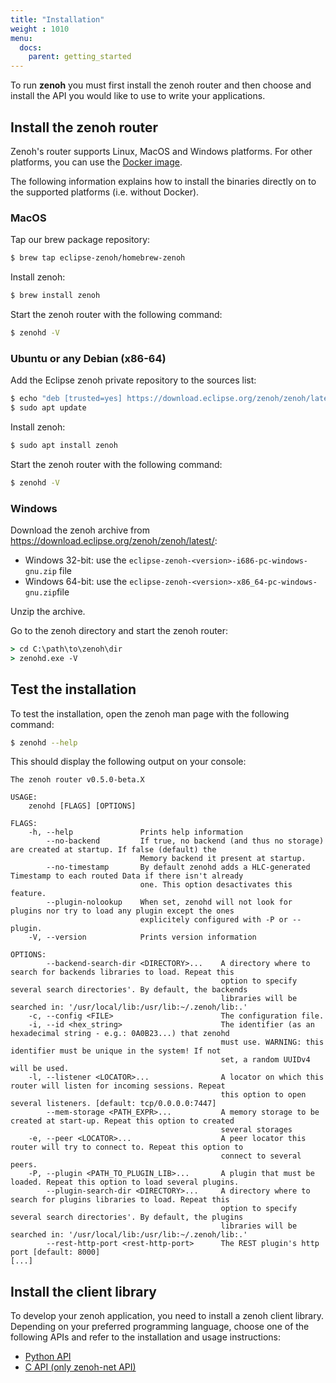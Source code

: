 ```yaml
---
title: "Installation"
weight : 1010
menu:
  docs:
    parent: getting_started
---
```


To run <b>zenoh</b> you must first install the zenoh router and then choose and install the API you would like to use to write your applications. 

## Install the zenoh router
Zenoh's router supports Linux, MacOS and Windows platforms. For other platforms, you can use the [Docker image](../quick-test#run-zenoh-in-docker).

The following information explains how to install the binaries directly on to the supported platforms (i.e. without Docker).

### MacOS
Tap our brew package repository:

```bash
$ brew tap eclipse-zenoh/homebrew-zenoh
```

Install zenoh:

```bash
$ brew install zenoh
```

Start the zenoh router with the following command:
```bash
$ zenohd -V
```

### Ubuntu or any Debian (x86-64)

Add the Eclipse zenoh private repository to the sources list:

```bash
$ echo "deb [trusted=yes] https://download.eclipse.org/zenoh/zenoh/latest/ /" | sudo tee -a /etc/apt/sources.list > /dev/null
$ sudo apt update
```

Install zenoh:

```bash
$ sudo apt install zenoh 
```

Start the zenoh router with the following command:

```bash
$ zenohd -V
```

### Windows

Download the zenoh archive from https://download.eclipse.org/zenoh/zenoh/latest/:
- Windows 32-bit: use the `eclipse-zenoh-<version>-i686-pc-windows-gnu.zip` file
- Windows 64-bit: use the `eclipse-zenoh-<version>-x86_64-pc-windows-gnu.zip`file

Unzip the archive.

Go to the zenoh directory and start the zenoh router:

```cmd
> cd C:\path\to\zenoh\dir
> zenohd.exe -V
```

## Test the installation
To test the installation, open the zenoh man page with the following command:

```bash
$ zenohd --help
```
This should display the following output on your console:

```text
The zenoh router v0.5.0-beta.X

USAGE:
    zenohd [FLAGS] [OPTIONS]

FLAGS:
    -h, --help               Prints help information
        --no-backend         If true, no backend (and thus no storage) are created at startup. If false (default) the
                             Memory backend it present at startup.
        --no-timestamp       By default zenohd adds a HLC-generated Timestamp to each routed Data if there isn't already
                             one. This option desactivates this feature.
        --plugin-nolookup    When set, zenohd will not look for plugins nor try to load any plugin except the ones
                             explicitely configured with -P or --plugin.
    -V, --version            Prints version information

OPTIONS:
        --backend-search-dir <DIRECTORY>...    A directory where to search for backends libraries to load. Repeat this
                                               option to specify several search directories'. By default, the backends
                                               libraries will be searched in: '/usr/local/lib:/usr/lib:~/.zenoh/lib:.'
    -c, --config <FILE>                        The configuration file.
    -i, --id <hex_string>                      The identifier (as an hexadecimal string - e.g.: 0A0B23...) that zenohd
                                               must use. WARNING: this identifier must be unique in the system! If not
                                               set, a random UUIDv4 will be used.
    -l, --listener <LOCATOR>...                A locator on which this router will listen for incoming sessions. Repeat
                                               this option to open several listeners. [default: tcp/0.0.0.0:7447]
        --mem-storage <PATH_EXPR>...           A memory storage to be created at start-up. Repeat this option to created
                                               several storages
    -e, --peer <LOCATOR>...                    A peer locator this router will try to connect to. Repeat this option to
                                               connect to several peers.
    -P, --plugin <PATH_TO_PLUGIN_LIB>...       A plugin that must be loaded. Repeat this option to load several plugins.
        --plugin-search-dir <DIRECTORY>...     A directory where to search for plugins libraries to load. Repeat this
                                               option to specify several search directories'. By default, the plugins
                                               libraries will be searched in: '/usr/local/lib:/usr/lib:~/.zenoh/lib:.'
        --rest-http-port <rest-http-port>      The REST plugin's http port [default: 8000]
[...]
```

## Install the client library
To develop your zenoh application, you need to install a zenoh client library. Depending on your preferred programming language, choose one of the following APIs and refer to the installation and usage instructions:

- [Python API](https://github.com/eclipse-zenoh/zenoh-python)
- [C API (only zenoh-net API)](https://github.com/eclipse-zenoh/zenoh-c)